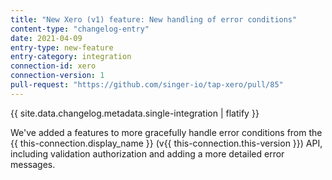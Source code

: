 ```yaml
---
title: "New Xero (v1) feature: New handling of error conditions"
content-type: "changelog-entry"
date: 2021-04-09
entry-type: new-feature
entry-category: integration
connection-id: xero
connection-version: 1
pull-request: "https://github.com/singer-io/tap-xero/pull/85"
---
```


{{ site.data.changelog.metadata.single-integration | flatify }}

We've added a features to more gracefully handle error conditions from the {{ this-connection.display_name }} (v{{ this-connection.this-version }}) API, including validation authorization and adding a more detailed error messages.